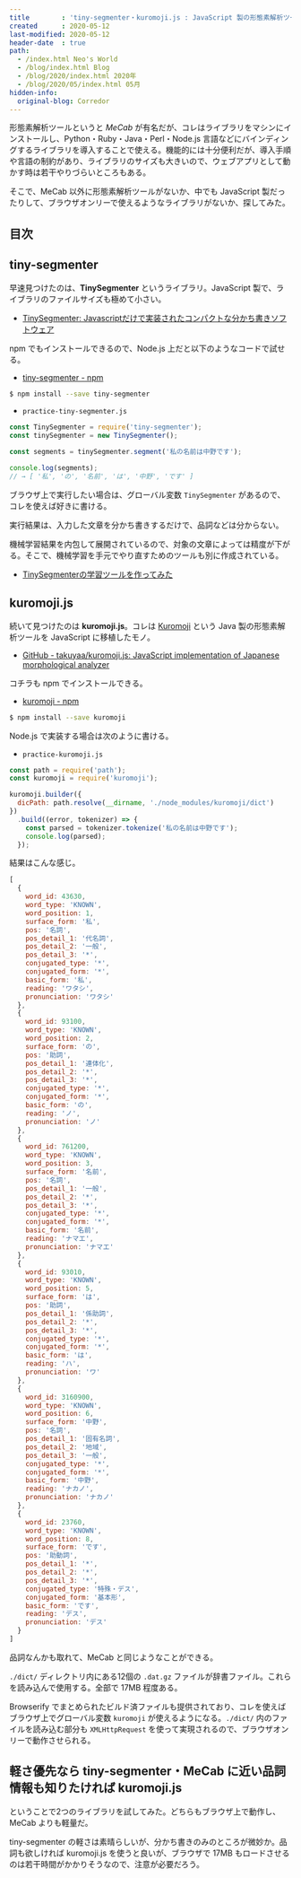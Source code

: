```yaml
---
title        : 'tiny-segmenter・kuromoji.js : JavaScript 製の形態素解析ツールを2つ使ってみた'
created      : 2020-05-12
last-modified: 2020-05-12
header-date  : true
path:
  - /index.html Neo's World
  - /blog/index.html Blog
  - /blog/2020/index.html 2020年
  - /blog/2020/05/index.html 05月
hidden-info:
  original-blog: Corredor
---
```


形態素解析ツールというと *MeCab* が有名だが、コレはライブラリをマシンにインストールし、Python・Ruby・Java・Perl・Node.js 言語などにバインディングするライブラリを導入することで使える。機能的には十分便利だが、導入手順や言語の制約があり、ライブラリのサイズも大きいので、ウェブアプリとして動かす時は若干やりづらいところもある。

そこで、MeCab 以外に形態素解析ツールがないか、中でも JavaScript 製だったりして、ブラウザオンリーで使えるようなライブラリがないか、探してみた。

## 目次

## tiny-segmenter

早速見つけたのは、**TinySegmenter** というライブラリ。JavaScript 製で、ライブラリのファイルサイズも極めて小さい。

- [TinySegmenter: Javascriptだけで実装されたコンパクトな分かち書きソフトウェア](http://chasen.org/~taku/software/TinySegmenter/)

npm でもインストールできるので、Node.js 上だと以下のようなコードで試せる。

- [tiny-segmenter - npm](https://www.npmjs.com/package/tiny-segmenter)

```bash
$ npm install --save tiny-segmenter
```

- `practice-tiny-segmenter.js`

```javascript
const TinySegmenter = require('tiny-segmenter');
const tinySegmenter = new TinySegmenter();

const segments = tinySegmenter.segment('私の名前は中野です');

console.log(segments);
// → [ '私', 'の', '名前', 'は', '中野', 'です' ]
```

ブラウザ上で実行したい場合は、グローバル変数 `TinySegmenter` があるので、コレを使えば好きに書ける。

実行結果は、入力した文章を分かち書きするだけで、品詞などは分からない。

機械学習結果を内包して展開されているので、対象の文章によっては精度が下がる。そこで、機械学習を手元でやり直すためのツールも別に作成されている。

- [TinySegmenterの学習ツールを作ってみた](https://shogo82148.github.io/blog/2012/11/23/tinysegmentermaker/)

## kuromoji.js

続いて見つけたのは **kuromoji.js**。コレは [Kuromoji](https://www.atilika.com/ja/kuromoji/) という Java 製の形態素解析ツールを JavaScript に移植したモノ。

- [GitHub - takuyaa/kuromoji.js: JavaScript implementation of Japanese morphological analyzer](https://github.com/takuyaa/kuromoji.js)

コチラも npm でインストールできる。

- [kuromoji - npm](https://www.npmjs.com/package/kuromoji)

```bash
$ npm install --save kuromoji
```

Node.js で実装する場合は次のように書ける。

- `practice-kuromoji.js`

```javascript
const path = require('path');
const kuromoji = require('kuromoji');

kuromoji.builder({
  dicPath: path.resolve(__dirname, './node_modules/kuromoji/dict')
})
  .build((error, tokenizer) => {
    const parsed = tokenizer.tokenize('私の名前は中野です');
    console.log(parsed);
  });
```

結果はこんな感じ。

```javascript
[
  {
    word_id: 43630,
    word_type: 'KNOWN',
    word_position: 1,
    surface_form: '私',
    pos: '名詞',
    pos_detail_1: '代名詞',
    pos_detail_2: '一般',
    pos_detail_3: '*',
    conjugated_type: '*',
    conjugated_form: '*',
    basic_form: '私',
    reading: 'ワタシ',
    pronunciation: 'ワタシ'
  },
  {
    word_id: 93100,
    word_type: 'KNOWN',
    word_position: 2,
    surface_form: 'の',
    pos: '助詞',
    pos_detail_1: '連体化',
    pos_detail_2: '*',
    pos_detail_3: '*',
    conjugated_type: '*',
    conjugated_form: '*',
    basic_form: 'の',
    reading: 'ノ',
    pronunciation: 'ノ'
  },
  {
    word_id: 761200,
    word_type: 'KNOWN',
    word_position: 3,
    surface_form: '名前',
    pos: '名詞',
    pos_detail_1: '一般',
    pos_detail_2: '*',
    pos_detail_3: '*',
    conjugated_type: '*',
    conjugated_form: '*',
    basic_form: '名前',
    reading: 'ナマエ',
    pronunciation: 'ナマエ'
  },
  {
    word_id: 93010,
    word_type: 'KNOWN',
    word_position: 5,
    surface_form: 'は',
    pos: '助詞',
    pos_detail_1: '係助詞',
    pos_detail_2: '*',
    pos_detail_3: '*',
    conjugated_type: '*',
    conjugated_form: '*',
    basic_form: 'は',
    reading: 'ハ',
    pronunciation: 'ワ'
  },
  {
    word_id: 3160900,
    word_type: 'KNOWN',
    word_position: 6,
    surface_form: '中野',
    pos: '名詞',
    pos_detail_1: '固有名詞',
    pos_detail_2: '地域',
    pos_detail_3: '一般',
    conjugated_type: '*',
    conjugated_form: '*',
    basic_form: '中野',
    reading: 'ナカノ',
    pronunciation: 'ナカノ'
  },
  {
    word_id: 23760,
    word_type: 'KNOWN',
    word_position: 8,
    surface_form: 'です',
    pos: '助動詞',
    pos_detail_1: '*',
    pos_detail_2: '*',
    pos_detail_3: '*',
    conjugated_type: '特殊・デス',
    conjugated_form: '基本形',
    basic_form: 'です',
    reading: 'デス',
    pronunciation: 'デス'
  }
]
```

品詞なんかも取れて、MeCab と同じようなことができる。

`./dict/` ディレクトリ内にある12個の `.dat.gz` ファイルが辞書ファイル。これらを読み込んで使用する。全部で 17MB 程度ある。

Browserify でまとめられたビルド済ファイルも提供されており、コレを使えばブラウザ上でグローバル変数 `kuromoji` が使えるようになる。`./dict/` 内のファイルを読み込む部分も `XMLHttpRequest` を使って実現されるので、ブラウザオンリーで動作させられる。

## 軽さ優先なら tiny-segmenter・MeCab に近い品詞情報も知りたければ kuromoji.js

ということで2つのライブラリを試してみた。どちらもブラウザ上で動作し、MeCab よりも軽量だ。

tiny-segmenter の軽さは素晴らしいが、分かち書きのみのところが微妙か。品詞も欲しければ kuromoji.js を使うと良いが、ブラウザで 17MB もロードさせるのは若干時間がかかりそうなので、注意が必要だろう。
